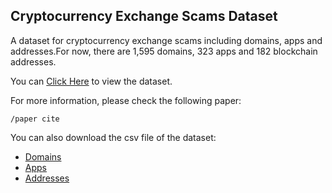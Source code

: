 ## Cryptocurrency Exchange Scams Dataset

A dataset for cryptocurrency exchange scams including domains, apps and addresses.For now, there are 1,595 domains, 323 apps and 182 blockchain addresses.

You can [Click Here](https://cryptoexchangescam.github.io/ScamDataset/domain_dataset.html) to view the dataset.

For more information, please check the following paper:
```
/paper cite 
```

You can also download the csv file of the dataset:
- [Domains](https://cryptoexchangescam.github.io/ScamDataset/domain_dataset.csv)
- [Apps](https://cryptoexchangescam.github.io/ScamDataset/app_dataset.csv)
- [Addresses](https://cryptoexchangescam.github.io/ScamDataset/address_dataset.csv)

